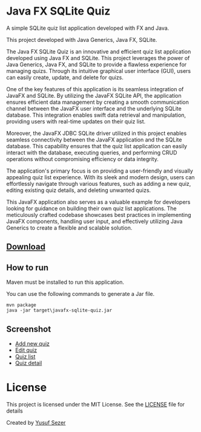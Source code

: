 # Java FX SQLite Quiz

A simple SQLite quiz list application developed with FX and Java.

This project developed with Java Generics, Java FX, SQLite.

The Java FX SQLite Quiz is an innovative and efficient quiz list application developed using Java FX and SQLite. This project leverages the power of Java Generics, Java FX, and SQLite to provide a flawless experience for managing quizs. Through its intuitive graphical user interface (GUI), users can easily create, update, and delete for quizs.

One of the key features of this application is its seamless integration of JavaFX and SQLite. By utilizing the JavaFX SQLite API, the application ensures efficient data management by creating a smooth communication channel between the JavaFX user interface and the underlying SQLite database. This integration enables swift data retrieval and manipulation, providing users with real-time updates on their quiz list.

Moreover, the JavaFX JDBC SQLite driver utilized in this project enables seamless connectivity between the JavaFX application and the SQLite database. This capability ensures that the quiz list application can easily interact with the database, executing queries, and performing CRUD operations without compromising efficiency or data integrity.

The application's primary focus is on providing a user-friendly and visually appealing quiz list experience. With its sleek and modern design, users can effortlessly navigate through various features, such as adding a new quiz, editing existing quiz details, and deleting unwanted quizs.

This JavaFX application also serves as a valuable example for developers looking for guidance on building their own quiz list applications. The meticulously crafted codebase showcases best practices in implementing JavaFX components, handling user input, and effectively utilizing Java Generics to create a flexible and scalable solution.

## [Download](https://github.com/yusufsefasezer/javafx-sqlite-quiz/archive/master.zip)

## How to run

Maven must be installed to run this application.

You can use the following commands to generate a Jar file.

```
mvn package
java -jar target\javafx-sqlite-quiz.jar
```

## Screenshot

- [Add new quiz](screenshot/add.png)
- [Edit quiz](screenshot/edit.png)
- [Quiz list](screenshot/quiz-list.png)
- [Quiz detail](screenshot/quiz-detail.png)

# License
This project is licensed under the MIT License. See the [LICENSE](LICENSE) file for details

Created by [Yusuf Sezer](https://www.quiz.com)
